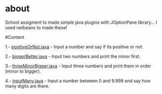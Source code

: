 # about
School assigment to made simple java plugins with JOptionPane library... I used netbeans to made these!

#Content

1.- [positiveOrNot.java](src/firstfoot/positiveOrNot.java) - Input a number and say if its positive or not.

2.- [biggerBetter.java](src/firstfoot/biggerBetter.java) - Input two numbers and print the minor first.

3.- [threeMinorBigger.java](src/firstfoot/firstfoot/threeMinorBigger.java) - Input three numbers and print them in order (minor to bigger).

4.- [inputMany.java](src/firstfoot/firstfoot/inputMany.java) - Input a number between 0 and 9.999 and say how many digits are there.
